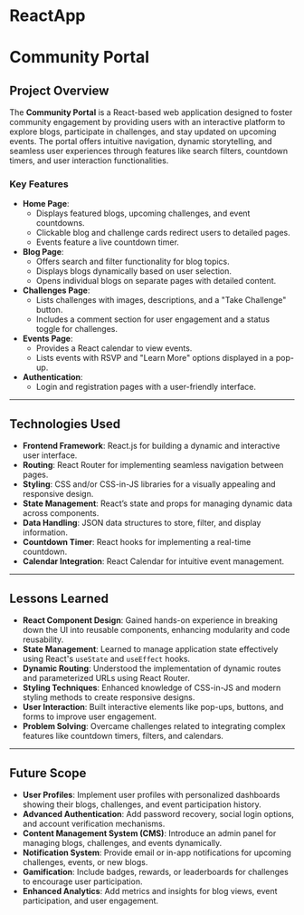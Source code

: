 # ReactApp

# **Community Portal**

## **Project Overview**
The **Community Portal** is a React-based web application designed to foster community engagement by providing users with an interactive platform to explore blogs, participate in challenges, and stay updated on upcoming events. The portal offers intuitive navigation, dynamic storytelling, and seamless user experiences through features like search filters, countdown timers, and user interaction functionalities. 

### **Key Features**
- **Home Page**: 
  - Displays featured blogs, upcoming challenges, and event countdowns.
  - Clickable blog and challenge cards redirect users to detailed pages.
  - Events feature a live countdown timer.
- **Blog Page**: 
  - Offers search and filter functionality for blog topics.
  - Displays blogs dynamically based on user selection.
  - Opens individual blogs on separate pages with detailed content.
- **Challenges Page**: 
  - Lists challenges with images, descriptions, and a "Take Challenge" button.
  - Includes a comment section for user engagement and a status toggle for challenges.
- **Events Page**: 
  - Provides a React calendar to view events.
  - Lists events with RSVP and "Learn More" options displayed in a pop-up.
- **Authentication**: 
  - Login and registration pages with a user-friendly interface.

---

## **Technologies Used**
- **Frontend Framework**: React.js for building a dynamic and interactive user interface.
- **Routing**: React Router for implementing seamless navigation between pages.
- **Styling**: CSS and/or CSS-in-JS libraries for a visually appealing and responsive design.
- **State Management**: React’s state and props for managing dynamic data across components.
- **Data Handling**: JSON data structures to store, filter, and display information.
- **Countdown Timer**: React hooks for implementing a real-time countdown.
- **Calendar Integration**: React Calendar for intuitive event management.

---

## **Lessons Learned**
- **React Component Design**: Gained hands-on experience in breaking down the UI into reusable components, enhancing modularity and code reusability.
- **State Management**: Learned to manage application state effectively using React's `useState` and `useEffect` hooks.
- **Dynamic Routing**: Understood the implementation of dynamic routes and parameterized URLs using React Router.
- **Styling Techniques**: Enhanced knowledge of CSS-in-JS and modern styling methods to create responsive designs.
- **User Interaction**: Built interactive elements like pop-ups, buttons, and forms to improve user engagement.
- **Problem Solving**: Overcame challenges related to integrating complex features like countdown timers, filters, and calendars.

---

## **Future Scope**
- **User Profiles**: Implement user profiles with personalized dashboards showing their blogs, challenges, and event participation history.
- **Advanced Authentication**: Add password recovery, social login options, and account verification mechanisms.
- **Content Management System (CMS)**: Introduce an admin panel for managing blogs, challenges, and events dynamically.
- **Notification System**: Provide email or in-app notifications for upcoming challenges, events, or new blogs.
- **Gamification**: Include badges, rewards, or leaderboards for challenges to encourage user participation.
- **Enhanced Analytics**: Add metrics and insights for blog views, event participation, and user engagement.
